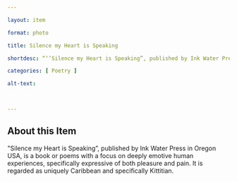 ```yaml
--- 

layout: item 

format: photo 

title: Silence my Heart is Speaking

shortdesc: “‘’Silence my Heart is Speaking”, published by Ink Water Press in Oregon USA, is a book or poems with a focus on deeply emotive human experiences, specifically expressive of both pleasure and pain. ” 

categories: [ Poetry ] 

alt-text:  

 

--- 
```


## About this Item 

"Silence my Heart is Speaking”, published by Ink Water Press in Oregon USA, is a book or poems with a focus on deeply emotive human experiences, specifically expressive of both pleasure and pain. It is regarded as uniquely Caribbean and specifically Kittitian. 
